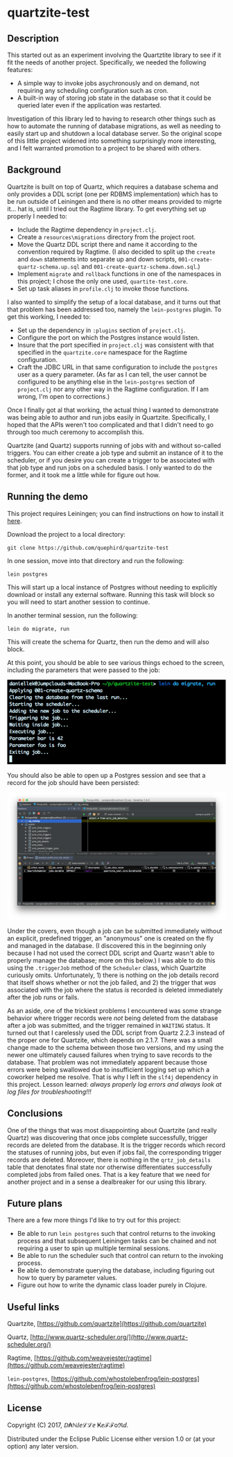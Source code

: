 # quartzite-test

## Description

This started out as an experiment involving the Quartztite library to see if it fit the needs of another project. Specifically, we needed the following features:

* A simple way to invoke jobs asychronously and on demand, not requiring any scheduling configuration such as cron.
* A built-in way of storing job state in the database so that it could be queried later even if the application was restarted.

Investigation of this library led to having to research other things such as how to automate the running of database migrations, as well as needing to easily start up and shutdown a local database server. So the original scope of this little project widened into something surprisingly more interesting, and I felt warranted promotion to a project to be shared with others.

## Background

Quartzite is built on top of Quartz, which requires a database schema and only provides a DDL script (one per RDBMS implementation) which has to be run outside of Leiningen and there is no other means provided to migrte it... hat is, until I tried out the Ragtime library. To get everything set up properly I needed to:

* Include the Ragtime dependency in `project.clj`.
* Create a `resources\migrations` directory from the project root.
* Move the Quartz DDL script there and name it according to the convention required by Ragtime. (I also decided to split up the `create` and `down` statements into separate up and down scripts, `001-create-quartz-schema.up.sql` and `001-create-quartz-schema.down.sql`.)
* Implement `migrate` and `rollback` functions in one of the namespaces in this project; I chose the only one used, `quartite-test.core`.
* Set up task aliases in `profile.clj` to invoke those functions.

I also wanted to simplify the setup of a local database, and it turns out that that problem has been addressed too, namely the `lein-postgres` plugin. To get this working, I needed to:

* Set up the dependency in `:plugins` section of `project.clj`.
* Configure the port on which the Postgres instance would listen.
* Insure that the port specified in `project.clj` was consistent with that specified in the `quartzite.core` namespace for the Ragtime configuration. 
* Craft the JDBC URL in that same configuration to include the `postgres` user as a query parameter. (As far as I can tell, the user cannot be configured to be anything else in the `lein-postgres` section of `project.clj` nor any other way in the Ragtime configuration. If I am wrong, I'm open to corrections.)

Once I finally got al that working, the actual thing I wanted to demonstrate was being able to author and run jobs easily in Quartzite. Specifically, I hoped that the APIs weren't too complicated and that I didn't need to go through too much ceremony to accomplish this. 

Quartzite (and Quartz) supports running of jobs with and without so-called triggers. You can either create a job type and submit an instance of it to the scheduler, or if you desire you can create a trigger to be associated with that job type and run jobs on a scheduled basis. I only wanted to do the former, and it took me a little while for figure out how.

## Running the demo

This project requires Leiningen; you can find instructions on how to install it [here](http://www.leiningen.org/).

Download the project to a local directory:

    git clone https://github.com/quephird/quartzite-test

In one session, move into that directory and run the following:

    lein postgres

This will start up a local instance of Postgres without needing to explicitly download or install any external software. Running this task will block so you will need to start another session to continue.

In another terminal session, run the following:

    lein do migrate, run

This will create the schema for Quartz, then run the demo and will also block. 

At this point, you should be able to see various things echoed to the screen, including the parameters that were passed to the job:

![](./images/leiningen_run.png)

You should also be able to open up a Postgres session and see that a record for the job should have been persisted:

![](./images/postgres_query.png)

Under the covers, even though a job can be submitted immediately without an explicit, predefined trigger, an "anonymous" one is created on the fly and managed in the database. (I discovered this in the beginning only because I had not used the correct DDL script and Quartz wasn't able to properly manage the database; more on this below.) I was able to do this using the `.triggerJob` method of the `Scheduler` class, which Quartzite curiously omits. Unfortunately, 1) there is nothing on the job details record that itself shows whether or not the job failed, and 2) the trigger that _was_ associated with the job where the status _is_ recorded is deleted immediately after the job runs or fails.

As an aside, one of the trickiest problems I encountered was some strange behavior where trigger records were _not_ being deleted from the database after a job was submitted, and the trigger remained in `WAITING` status. It turned out that I carelessly used the DDL script from Quartz 2.2.3 instead of the proper one for Quartzite, which depends on 2.1.7. There was a small change made to the schema between those two versions, and my using the newer one ultimately caused failures when trying to save records to the database. That problem was not immediately apparent because those errors were being swallowed due to insufficient logging set up which a coworker helped me resolve. That is why I left in the `slf4j` dependency in this project. Lesson learned: _always properly log errors and always look at log files for troubleshooting!!!_

## Conclusions

One of the things that was most disappointing about Quartzite (and really Quartz) was discovering that once jobs complete successfully, trigger records are deleted from the database. It is the trigger records which record the statuses of running jobs, but even if jobs fail, the corresponding trigger records are deleted. Moreover, there is nothing in the `qrtz_job_details` table that denotates final state nor otherwise differentiates successfully completed jobs from failed ones. That is a key feature that we need for another project and in a sense a dealbreaker for our using this library.

## Future plans

There are a few more things I'd like to try out for this project:

* Be able to run `lein postgres` such that control returns to the invoking process and that subsequent Leiningen tasks can be chained and not requiring a user to spin up multiple terminal sessions.
* Be able to run the scheduler such that control can return to the invoking process.
* Be able to demonstrate querying the database, including figuring out how to query by parameter values.
* Figure out how to write the dynamic class loader purely in Clojure.


## Useful links

Quartzite, [https://github.com/quartzite](https://github.com/quartzite)

Quartz, [http://www.quartz-scheduler.org/](http://www.quartz-scheduler.org/)

Ragtime, [https://github.com/weavejester/ragtime](https://github.com/weavejester/ragtime)

`lein-postgres`, [https://github.com/whostolebenfrog/lein-postgres](https://github.com/whostolebenfrog/lein-postgres)

## License

Copyright (C) 2017, ⅅ₳ℕⅈⅇℒℒⅇ Ҝⅇℱℱoℜⅆ.

Distributed under the Eclipse Public License either version 1.0 or (at
your option) any later version.
